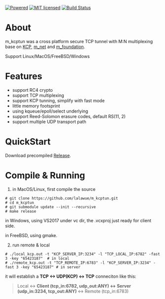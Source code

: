 
[![Powered][1]][2]  [![MIT licensed][3]][4]  [![Build Status][5]][6]

[1]: https://img.shields.io/badge/KCP-Powered-blue.svg
[2]: https://github.com/skywind3000/kcp

[3]: https://img.shields.io/badge/license-MIT-blue.svg
[4]: LICENSE

[5]: https://travis-ci.org/lalawue/m_kcptun.svg?branch=master
[6]: https://travis-ci.org/lalawue/m_kcptun


# About

m_kcptun was a cross platform secure TCP tunnel with M:N multiplexing base on [KCP](https://github.com/skywind3000/kcp), [m_net](https://github.com/lalawue/m_net) and [m_foundation](https://github.com/lalawue/m_foundation).

Support Linux/MacOS/FreeBSD/Windows





# Features

- support RC4 crypto
- support TCP multiplexing
- support KCP tunning, simplify with fast mode
- little memory footsprint
- using kqueue/epoll/select underlying
- support Reed-Solomon erasure codes, default RS(11, 2)
- support multiple UDP transport path




# QuickStart

Download precompiled [Release](https://github.com/lalawue/m_kcptun/releases).





# Compile & Running


1. in MacOS/Linux, first compile the source
```
# git clone https://github.com/lalawue/m_kcptun.git
# cd m_kcptun
# git submodule update --init --recursive
# make release
```

in Windows, using VS2017 under vc dir, the .vcxproj just ready for client side.

in FreeBSD, using gmake.



2. run remote & local

```
# ./local_kcp.out -t "KCP_SERVER_IP:3234" -l "TCP_LOCAL_IP:6782" -fast 3 -key "65423187"  # in local
# ./remote_kcp.out -t "TCP_REMOTE_IP:6783" -l "KCP_SERVER_IP:3234" -fast 3 -key "65423187" # in server
```

it will establish a **TCP <-> UDP(KCP) <-> TCP** conneciton like this:

> Local <-> **Client (tcp_in:6782, udp_out:ANY) <-> Server (udp_in:3234, tcp_out:ANY)** <-> Remote (tcp_in:6783)
